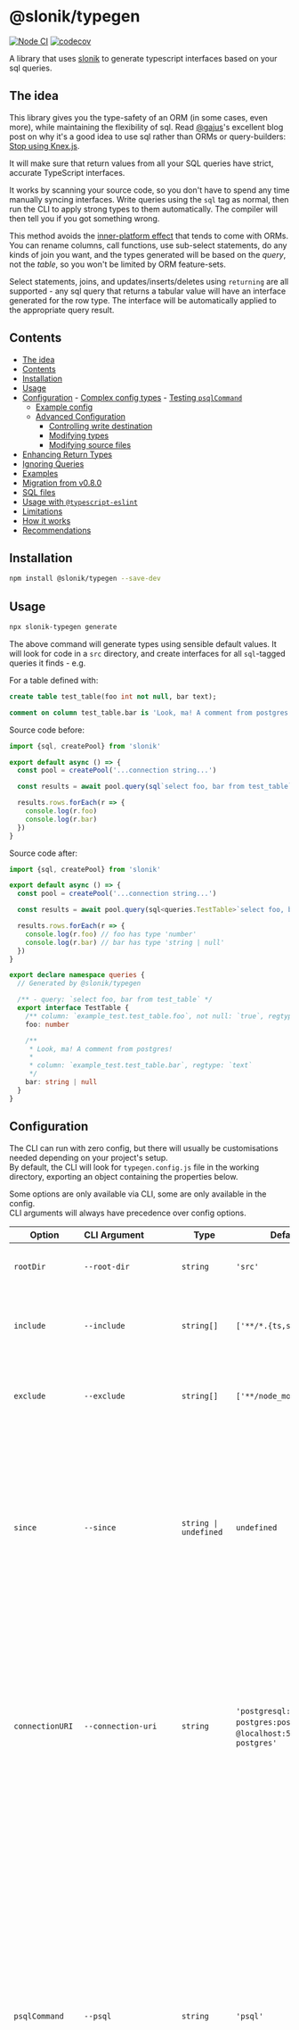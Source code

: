 # @slonik/typegen

[![Node CI](https://github.com/mmkal/slonik-tools/workflows/CI/badge.svg)](https://github.com/mmkal/slonik-tools/actions?query=workflow%3ACI)
[![codecov](https://codecov.io/gh/mmkal/slonik-tools/branch/master/graph/badge.svg)](https://codecov.io/gh/mmkal/slonik-tools)

A library that uses [slonik](https://npmjs.com/package/slonik) to generate typescript interfaces based on your sql queries.

## The idea

This library gives you the type-safety of an ORM (in some cases, even more), while maintaining the flexibility of sql. Read [@gajus](https://github.com/gajus)'s excellent blog post on why it's a good idea to use sql rather than ORMs or query-builders: [Stop using Knex.js](https://medium.com/@gajus/bf410349856c).

It will make sure that return values from all your SQL queries have strict, accurate TypeScript interfaces.

It works by scanning your source code, so you don't have to spend any time manually syncing interfaces. Write queries using the `sql` tag as normal, then run the CLI to apply strong types to them automatically. The compiler will then tell you if you got something wrong.

This method avoids the [inner-platform effect](https://en.wikipedia.org/wiki/Inner-platform_effect) that tends to come with ORMs. You can rename columns, call functions, use sub-select statements, do any kinds of join you want, and the types generated will be based on the _query_, not the _table_, so you won't be limited by ORM feature-sets.

Select statements, joins, and updates/inserts/deletes using `returning` are all supported - any sql query that returns a tabular value will have an interface generated for the row type. The interface will be automatically applied to the appropriate query result.

## Contents

<!-- codegen:start {preset: markdownTOC, sort: package.name, minDepth: 2} -->
- [The idea](#the-idea)
- [Contents](#contents)
- [Installation](#installation)
- [Usage](#usage)
- [Configuration](#configuration)
      - [Complex config types](#complex-config-types)
      - [Testing `psqlCommand`](#testing-psqlcommand)
   - [Example config](#example-config)
   - [Advanced Configuration](#advanced-configuration)
      - [Controlling write destination](#controlling-write-destination)
      - [Modifying types](#modifying-types)
      - [Modifying source files](#modifying-source-files)
- [Enhancing Return Types](#enhancing-return-types)
- [Ignoring Queries](#ignoring-queries)
- [Examples](#examples)
- [Migration from v0.8.0](#migration-from-v080)
- [SQL files](#sql-files)
- [Usage with `@typescript-eslint`](#usage-with-typescript-eslint)
- [Limitations](#limitations)
- [How it works](#how-it-works)
- [Recommendations](#recommendations)
<!-- codegen:end -->

## Installation

```bash
npm install @slonik/typegen --save-dev
```

## Usage

```bash
npx slonik-typegen generate
```

The above command will generate types using sensible default values. It will look for code in a `src` directory, and create interfaces for all `sql`-tagged queries it finds - e.g.

<!-- codegen:start {preset: custom, source: ./docgen.js, export: basicExample} -->
For a table defined with:

```sql
create table test_table(foo int not null, bar text);

comment on column test_table.bar is 'Look, ma! A comment from postgres!'
```

Source code before:

```ts
import {sql, createPool} from 'slonik'

export default async () => {
  const pool = createPool('...connection string...')

  const results = await pool.query(sql`select foo, bar from test_table`)

  results.rows.forEach(r => {
    console.log(r.foo)
    console.log(r.bar)
  })
}
```

Source code after:

```ts
import {sql, createPool} from 'slonik'

export default async () => {
  const pool = createPool('...connection string...')

  const results = await pool.query(sql<queries.TestTable>`select foo, bar from test_table`)

  results.rows.forEach(r => {
    console.log(r.foo) // foo has type 'number'
    console.log(r.bar) // bar has type 'string | null'
  })
}

export declare namespace queries {
  // Generated by @slonik/typegen

  /** - query: `select foo, bar from test_table` */
  export interface TestTable {
    /** column: `example_test.test_table.foo`, not null: `true`, regtype: `integer` */
    foo: number

    /**
     * Look, ma! A comment from postgres!
     *
     * column: `example_test.test_table.bar`, regtype: `text`
     */
    bar: string | null
  }
}
```
<!-- codegen:end -->

## Configuration

The CLI can run with zero config, but there will usually be customisations needed depending on your project's setup.  
By default, the CLI will look for `typegen.config.js` file in the working directory, exporting an object containing the properties below.

Some options are only available via CLI, some are only available in the config.  
CLI arguments will always have precedence over config options.

|Option|CLI&nbsp;Argument&nbsp;&nbsp;&nbsp;&nbsp;&nbsp;&nbsp;&nbsp;&nbsp;&nbsp;&nbsp;&nbsp;&nbsp;|Type|Default|Description|
|-|-|-|-|-|
|`rootDir`|`--root-dir`|`string`|`'src'`|Source root that the tool will search for files in.|
|`include`|`--include`|`string[]`|`['**/*.{ts,sql}']`|Glob patterns for files to include in processing. Repeatable in CLI.|
|`exclude`|`--exclude`|`string[]`|`['**/node_modules/**']`|Glob patterns for files to exclude from processing. Repeatable in CLI.|
|`since`|`--since`|`string \| undefined`|`undefined`|Limit matched files to those which have been changed since the given git ref. Use `"HEAD"` for files changed since the last commit, `"main"` for files changed in a branch, etc.|
|`connectionURI`|`--connection-uri`|`string`|`'postgresql://`&thinsp;`postgres:postgres`&thinsp;`@localhost:5432/`&thinsp;`postgres'`|URI for connecting to psql. Note that if you are using `psql` inside docker, you should make sure that the container and host port match, since this will be used both by `psql` and slonik to connect to the database.|
|`psqlCommand`|`--psql`|`string`|`'psql'`|The CLI command for running the official postgres `psql` CLI client.<br/>Note that right now this can't contain single quotes. This should also be configured to talk to the same database as the `pool` variable (and it should be a development database - don't run this tool in production!). If you are using docker compose, you can use a command like `docker-compose exec -T postgres psql`|
|`defaultType`|`--default-type`|`string`|`'unknown'`|TypeScript type when no mapping is found. This should usually be `unknown` (or `any` if you like to live dangerously).|
|`poolConfig`||`PoolConfig \| undefined`<br/>(see [below](#complex-config-types))|`undefined`|Slonik database pool configuration. Will be used to create a pool which issues queries to the database as the tool is running, and will have its type parsers inspected to ensure the generated types are correct. It's important to pass in a pool confguration which is the same as the one used in your application.|
|`logger`||`Logger`<br/>(see [below](#complex-config-types))|`console`|Logger object with `debug`, `info`, `warn` and `error` methods. Defaults to `console`.|
|`writeTypes`<br/>(experimental)||`WriteTypes`<br/>(see [below](#complex-config-types))|`typegen.`&thinsp;`defaultWriteTypes`|Control how files are written to disk. See the [Advanced Configuration](#advanced-configuration) section.|
||`--config`|`string`|`'typegen.config.js'`|Path to configuration file.|
||`--migrate`|`'<=0.8.0'`|disabled|Before generating types, attempt to migrate a codebase which has used a prior version of this tool.|
||`--watch`|CLI argument|disabled|Run in watch mode.|
||`--lazy`|CLI argument|disabled|Skip initial processing of input files. Only useful with `'--watch'`.|
||`--skip-check-clean`|CLI argument|disabled|If enabled, the tool will not check the git status to ensure changes are checked in.|

Documentation for CLI arguments can be printed to your terminal with `npx slonik-typegen generate --help`.
#### Complex config types
```typescript
type Logger = Record<'error' | 'warn' | 'info' | 'debug', (msg: unknown) => void>;
type WriteTypes = (queries: AnalysedQuery[]) => Promise<void>;
type PoolConfig = slonik.ClientConfigurationInput; // imported from slonik lib
```

#### Testing `psqlCommand`
You can check if your `psql` is working, and that your postgres version supports `\gdesc` with your connection string using this shell command:
```bash
echo 'select 123 as abc \gdesc' \| psql "postgresql://postgres:postgres@localhost:5432/postgres" -f -
```

There are some more configuration options [documented in code](./src/types.ts), but these should be considered experimental, and might change without warning. You can try them out as documented [below](#advanced-configuration), but please start a [discussion](https://github.com/mmkal/slonik-tools/discussions) on this library's project page with some info about your use case so the API can be stabilised in a sensible way.

### Example config

Here's a valid example config file.

```js
const yourAppDB = require('./lib/db')

/** @type {import('@slonik/typegen').Options} */
module.exports.default = {
  rootDir: 'source', // maybe you don't like using `src`
  include: ['{queries/**.ts,sql/**.sql}'],
  exclude: ['legacy-queries/**.sql'],
  connectionURI: 'postgresql://postgres:postgres@localhost:5432/postgres',
  poolConfig: yourAppDB.getPool().configuration,
}
```

Note that the `/** @type {import('@slonik/typegen').Options} */` comment is optional, but will ensure your IDE gives you type hints.

### Advanced Configuration

The `writeTypes` option allows you to tweak what's written to disk. Note that the usage style isn't finalised and might change in future. If you use it, please create a discussion about it in https://github.com/mmkal/slonik-tools/discussions so that your use-case doesn't get taken away unexpectedly.

#### Controlling write destination

By default, interfaces for SQL queries are added to a module at the end of the typescript file they're found in. You can tell the CLI to write the interfaces to a separate file instead using `writeTypes`:

```js
const path = require('path')
const typegen = require('@slonik/typegen')

/** @type {import('@slonik/typegen').Options} */
module.exports.default = {
  writeTypes: typegen.defaultWriteTypes({
    queriesPathFromTS: filepath => path.join(path.dirname(filepath), '__sql__', path.basename(filepath)),
  }),
}
```

The interfaces will be written to a separate file under a `__sql__` folder next to the source, and will be imported via `import * as queries from './__sql__/file-name'`.

#### Modifying types

You can modify the types generated before they are written to disk by defining a custom `writeTypes` implementation.

For example, you can create [branded types](https://michalzalecki.com/nominal-typing-in-typescript) (see what this outputs in [tests](./test/branding.test.ts)):

```js
const typegen = require('@slonik/typegen')

/** @type {import('@slonik/typegen').Options} */
module.exports.default = {
  writeTypes: queries => {
    queries.forEach(query => {
      query.fields.forEach(field => {
        // add a `_brand` to all string id fields:
        if (field.typescript === 'string' && field.column && field.column.name === '.id') {
          field.typescript = `(${field.typescript} & { _brand: ${JSON.stringify(field.column)} })`
        }
      })
    })

    return typegen.defaultWriteTypes()(queries)
  }
}
```

Or you could mark all fields as non-null (but probably shouldn't!):

```js
const typegen = require('@slonik/typegen')

/** @type {import('@slonik/typegen').Options} */
module.exports.default = {
  writeTypes: queries => {
    queries.forEach(query => {
      query.fields.forEach(field => {
        field.nullability = 'assumed_not_null'
      })
    })

    return typegen.defaults.defaultWriteTypes()(queries)
  }
}
```

Or you could be more granular. If, for example, there's a particular file with a lot of nullable types that you can't (yet) add full strict typing to:

```js
const typegen = require('@slonik/typegen')
const path = require('path')

/** @type {import('@slonik/typegen').Options} */
module.exports.default = {
  writeTypes: queries => {
    queries.forEach(query => {
      const filesWithLegacyNullableFields = [
        path.resolve(__dirname, 'path/to/file1.ts'),
        path.resolve(__dirname, 'path/to/file2.ts'),
      ]
      if (filesWithLegacyNullableFields.includes(query.file)) {
        query.fields.forEach(field => {
          if (field.nullability === 'unknown') {
            field.nullability = 'assumed_not_null'
          }
        })
      }
    })

    return typegen.defaults.defaultWriteTypes()(queries)
  }
}
```

Or you could use a custom type for json fields:

```js
const typegen = require('@slonik/typegen')

/** @type {import('@slonik/typegen').Options} */
module.exports.default = {
  writeTypes: queries => {
    queries.forEach(query => {
      query.fields.forEach(field => {
        if (field.regtype === 'json' || field.regtype === 'jsonb') {
          field.typescript = `import('@your-project/custom-types').YourCustomType`
          // For more customisation, you could look up which type to use based on `field.column`.
        }
      })
    })

    return typegen.defaults.defaultWriteTypes()(queries)
  }
}
```

#### Modifying source files

You can also use `writeTypes` to define a hook that runs before writing to disk:

```js
const typegen = require('@slonik/typegen')

/** @type {import('@slonik/typegen').Options} */
module.exports.default = {
  writeTypes: typegen.defaultWriteTypes({
    writeFile: async (filepath, content) => {
      content = content
        .replace(/declare module queries/g, 'declare module some_other_naming_convention')
        .replace(/queries\./g, 'some_other_naming_convention.')
      await typegen.defaults.defaultWriteFile(filepath, content)
    },
  })
}
```

Or you could override the default formatter (which uses prettier, if found):

```js
const typegen = require('@slonik/typegen')
const yourCustomLinter = require('@your-project/custom-linter')
const fs = require('fs')
const path = require('path')

/** @type {import('@slonik/typegen').Options} */
module.exports.default = {
  writeTypes: typegen.defaults.defaultWriteTypes({
    writeFile: async (filepath, content) => {
      content = await yourCustomLinter.fix(filepath, content)
      await fs.promises.mkdir(path.dirname(filepath), {recursive: true}) // since you're not using the built-in `writeFile` you should explicitly call mkdir with {recursive: true}
      await fs.promises.writeFile(filepath, content)
    },
  })
}
```

## Enhancing Return Types

Typegen is designed to output types only to the degree it's certain they are correct.  

Let's say in a complex query it can determine that a specific column will return a `string`, but isn't sure if it is also nullable, it will extract the type as `{ column: string | null }`, just to be on the safe side. When it encounters columns where it is unable to even determine the basic type, i.e. `json` columns, it will return :shrug: (Ok, actually the typescript equivalent, which is `unknown`).

In these cases you likely know more about the actual return type than typegen and you might feel the urge to overwrite the types.  
Yet you shouldn't touch generated code, as your changes will be removed again on the next run.

Instead what you should do is add (one or more) intersection types to the sql literal, specifying the columns where you want to help typegen out by increasing specificity. The resulting type will be a combination of the extracted types and your enhancements.  
Check out the [typescript docs on intersection types](https://www.typescriptlang.org/docs/handbook/2/objects.html#intersection-types) to learn more.

Imagine this is your code after running typegen.
```typescript
sql<queries.ExtractedResult>`select string_col, json_col from table`

export declare namespace queries {
  // Generated by @slonik/typegen

  /** - query: `select string_col, json_col from table` */
  export interface TestTable {
    /** column: `example_test.table.string_col`, regtype: `character_varying` */
    string_col: string | null,
    /** column: `example_test.table.json_col`, regtype: `jsonb` */
    json_col: unkown
  }
}
```

You can enhance the return type like this:

```typescript
sql<queries.ExtractedResult & { json_col: string[] }>`[query]`
```
\- or, if you prefer -
```typescript
interface EnhancedResult {
  json_col: string[]
}
sql<queries.ExtractedResult & EnhancedResult>`[query]`
```

Either way the resulting type will be this:

```typescript
type ResultingType = {
  string_col: string | null,
  json_col: string[]
}
```

**On subsequent runs typegen will only update the first intersection type and leave all following intersections untouched**.

This also means you can make the column `string_col` non-nullable by intersecting it with `{ string_col: string }`.

Note that you can't completely change a property type (say from `string` to `number`) this way.  
This is by design, because if you could, a change in the underlying table might cause typegen to detect a new type, which would be ignored, had you overwritten it. This would cause type changes to go unnoticed and we can't have that.  
With intersections, the resulting property will be of type `never`, when an underlying column type changes. This will alert you to the change, so you can update your manual enhancements.

## Ignoring Queries

For file-based ignores, you can use the [exclude option](#configuration) to set a pattern or specific file(s) to be ignored via the config file or using the CLI option.

Typegen also automatically ignores all queries with zero chance of returning a result (i.e. sql fragments).

If you want to exclude a specific query from processing, you can add a `--typegen-ignore` or `/* typegen-ignore */` comment anywhere in the query.

## Examples

[The tests](./test) and [corresponding fixtures](./test/fixtures) are a good starting point to see what the code-generator will do.

## Migration from v0.8.0

Version 0.8.0 and below of this library used a different style of code-generation. It had several drawbacks - it was a runtime dependency, and required queries to be actually run before types could be inferred. It also created a global repository of types, meaning two queries in separate locations which shared a name could clash with each other. It also required changing the way your code was written.

Conceptually, this library now does more work so you don't have to worry about it so much. Just write slonik code/queries as normal, and then run the CLI to add types to them. If you add a new column to any query, run it again to update the interfaces.

If you previously used the old version of the tool, you can run it once with the  `--migrate v0.8.0` CLI argument to automatically attempt to codemod your project. Note that this will, by default, check that your git status is clean before running since it modifies code in place. The codemod isn't advanced enough to find all usages of the old API, so have a look through what it does after running it to make sure the changes look OK. If they aren't, reset the git changes and either apply them manually and/or pass in a different `include` value to avoid files that were incorrectly modified.

## SQL files

The tool will also search for `.sql` files, and generate some typescript helpers for running the queries contained in them. Any parameters (`$1`, `$2` etc.) will also be strongly typed, and become required inputs for running the query. See the [SQL file fixtures](./test/sql.test.ts) for some examples, and [the generated SQL usage test to see how it can be used](./test/sql-usage.test.ts).

## Usage with `@typescript-eslint`

The default ruleset for [`@typescript-eslint/eslint-plugin`](https://npmjs.com/package/@typescript-eslint/eslint-plugin) prevents usage of [typescript namespaces](https://github.com/typescript-eslint/typescript-eslint/blob/HEAD/packages/eslint-plugin/docs/rules/no-namespace.md). To avoid lint errors for inline type declarations (which are perfectly valid!), add this to your eslint config:

```
"@typescript-eslint/no-namespace": ["warn", {"allowDeclarations": true}],
```

## Limitations

Some dynamically-generated queries will not receive a type. One example is any query where the template express parameters are identifiers rather than values, e.g.

```ts
import {sql} from 'slonik'

const tableName = Math.random() < 0.5 ? 'foo' : 'bar'

export default sql`select * from ${sql.identifier([tableName])}`
```

In the above example, no type can be inferred because it's impossible to know whether the query will return values from table `foo` or `bar`.

___

Queries with multiple statements will result in an error:

```ts
import {sql} from 'slonik'

sql`
  update table set col=1 where id=1 returning 1;
  update table set col=2 where id=2 returning 2;
`
```

The return type is not clearly assigned here. Every literal should only contain one query statement.

___

Queries using the `pg_temp` schema will usually not be typeable since the schema is ephemeral and only can be queried within a single session that `psql` doesn't have access to.

```ts
import {sql} from 'slonik'

sql`select * from pg_temp.my_temp_table`
```

___

Invalid SQL syntax will also be left untouched (they will result in an error being logged when running the CLI):

```ts
import {sql} from 'slonik'

sql`this is not even valid SQL!`
```

If you see errors being logged for SQL that you think is valid, feel free to [raise an issue](https://github.com/mmkal/slonik-tools/issues/new).  
In the meantime, you can use of of the [ignore options](#ignoring-queries) to skip processing the concerned queries.

___

Custom interceptors. Some interceptors, such as [slonik-interceptor-field-name-transformation](https://npmjs.com/package/slonik-interceptor-field-name-transformation) change the runtime shape of query results. You could try to match its behaviour with a custom `writeTypes` implementation, but it's recommended to just not using the interceptor in the first place. All it does is transform from snake-case to camel-case.

___

Finally, for some complex queries, static parsing might fail, making it not possible to determine statically if a column is nullable. If this happens, it will still receive a valid type, but the type will be `string | null` rather than `string`.

If you find such a case, please [raise an issue](https://github.com/mmkal/slonik-tools/issues/new) to see if it's possible to handle - under the hood this library uses [pgsql-ast-parser](https://npmjs.com/package/pgsql-ast-parser) and you might have found an edge case which that library doesn't handle yet.

## How it works

When you run `slonik-typegen generate`, the tool will scan your source files, and traverse their ASTs using the TypeScript compiler API. Note that typescript is a peer dependency for this reason.

On finding [a](https://oracle-base.com/blog/2015/01/02/a-sql-or-an-sql/#:~:text=According%20to%20the%20Oracle%20docs,%2Dlevel%20declarative%20computer%20language%E2%80%A6%E2%80%9D) sql query, it will issue a `psql` command using the [flag `\gdesc`](https://www.postgresql.org/docs/11/app-psql.html), which responds with a table of the columns and their corresponding types contained in the query. The query itself is never actually run.

The postgres type is then converted into typescript using an in-built mapping. Any slonik `typeParsers` configured (see [slonik docs](https://github.com/gajus/slonik/#api) for more info) are inspected to infer the type of the value that will be returned by the query.

To determine whether query columns are nullable, the query is parsed using [pgsql-ast-parser](https://npmjs.com/package/pgsql-ast-parser). Some more queries are sent to postgres to figure out whether query column can be null - in general, postgres is only able to guarantee if a query column is null if it comes directly from a table which declares that column non-null too.

## Recommendations

1. Check in the types to source control. They're generated code, but it makes it much easier to track what was happened when a query was update, and see those changes over time.
1. After running CI, it's worth making sure that there are no working copy changes. For git, you can use `git diff --exit-code`:

```sh
npx slonik-typegen generate
git diff --exit-code
```
